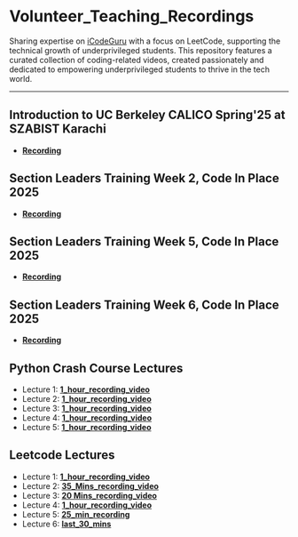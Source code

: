 # Volunteer_Teaching_Recordings
Sharing expertise on [iCodeGuru](https://icode.guru/) with a focus on LeetCode, supporting the technical growth of underprivileged students. This repository features a curated collection of coding-related videos, created passionately and dedicated to empowering underprivileged students to thrive in the tech world.

<hr>

## Introduction to UC Berkeley CALICO Spring'25 at SZABIST Karachi
- **[Recording](https://drive.google.com/file/d/1ZEVCOuPBkYBKY85I5QWb22CnycjZzFat/view?usp=sharing)**
## Section Leaders Training Week 2, Code In Place 2025
- **[Recording](https://drive.google.com/file/d/1zr_cp6FAMGQZKgk-soAwluIepBVz1PVb/view?usp=sharing)**
## Section Leaders Training Week 5, Code In Place 2025
- **[Recording](https://drive.google.com/file/d/1UnYq2752H82UyitNA30qeH04636W1_lr/view?usp=sharing)**
## Section Leaders Training Week 6, Code In Place 2025
- **[Recording](https://drive.google.com/file/d/1hCor_7adJRJIJGvoR7l5nC5F4dSh2oEg/view?usp=sharing)**
## Python Crash Course Lectures
- Lecture 1: **[1_hour_recording_video](https://www.facebook.com/share/v/19JACLy2WH/)**
- Lecture 2: **[1_hour_recording_video](https://www.facebook.com/share/v/1AhSpJbSmj/)**
- Lecture 3: **[1_hour_recording_video](https://www.facebook.com/share/v/195fQkm732/)**
- Lecture 4: **[1_hour_recording_video](https://www.facebook.com/share/v/1Byu34QYGo/)**
- Lecture 5: **[1_hour_recording_video](https://www.facebook.com/share/v/19JPkvGrBz/)**
## Leetcode Lectures
- Lecture 1: **[1_hour_recording_video](https://www.facebook.com/iCodeguru/videos/656475807055397)**  
- Lecture 2: **[35_Mins_recording_video](https://www.facebook.com/watch/live/?ref=watch_permalink&v=1161836518686152)**  
- Lecture 3: **[20 Mins_recording_video](https://www.facebook.com/share/v/19zV1gcsPi/)**  
- Lecture 4: **[1_hour_recording_video](https://www.facebook.com/iCodeguru/videos/625864710064633)**
- Lecture 5: **[25_min_recording](https://www.facebook.com/iCodeguru/videos/1460016921845210/)**
- Lecture 6: **[last_30_mins](https://www.facebook.com/watch/?v=755119013713790)**

